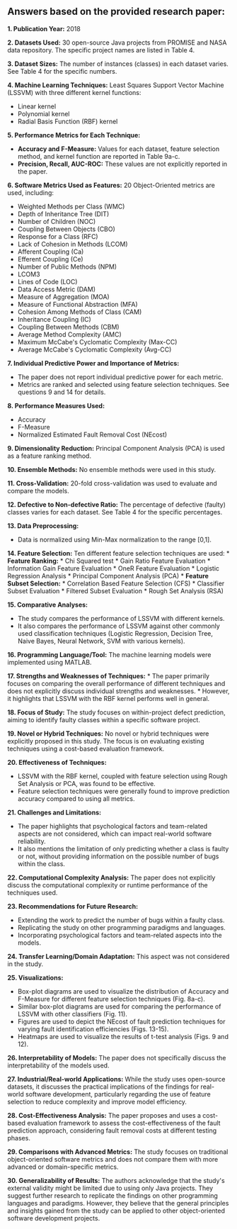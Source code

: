 ## Answers based on the provided research paper:

**1. Publication Year:** 2018

**2. Datasets Used:** 30 open-source Java projects from PROMISE and NASA data repository. The specific project names are listed in Table 4.

**3. Dataset Sizes:** The number of instances (classes) in each dataset varies. See Table 4 for the specific numbers.

**4. Machine Learning Techniques:** Least Squares Support Vector Machine (LSSVM) with three different kernel functions:
   * Linear kernel
   * Polynomial kernel
   * Radial Basis Function (RBF) kernel

**5. Performance Metrics for Each Technique:**
   * **Accuracy and F-Measure:** Values for each dataset, feature selection method, and kernel function are reported in Table 9a-c.
   * **Precision, Recall, AUC-ROC:** These values are not explicitly reported in the paper.

**6. Software Metrics Used as Features:** 20 Object-Oriented metrics are used, including:
   * Weighted Methods per Class (WMC)
   * Depth of Inheritance Tree (DIT)
   * Number of Children (NOC)
   * Coupling Between Objects (CBO)
   * Response for a Class (RFC)
   * Lack of Cohesion in Methods (LCOM)
   * Afferent Coupling (Ca)
   * Efferent Coupling (Ce)
   * Number of Public Methods (NPM)
   * LCOM3
   * Lines of Code (LOC)
   * Data Access Metric (DAM)
   * Measure of Aggregation (MOA)
   * Measure of Functional Abstraction (MFA)
   * Cohesion Among Methods of Class (CAM)
   * Inheritance Coupling (IC)
   * Coupling Between Methods (CBM)
   * Average Method Complexity (AMC)
   * Maximum McCabe's Cyclomatic Complexity (Max-CC)
   * Average McCabe's Cyclomatic Complexity (Avg-CC)

**7. Individual Predictive Power and Importance of Metrics:**
   * The paper does not report individual predictive power for each metric.
   * Metrics are ranked and selected using feature selection techniques. See questions 9 and 14 for details.

**8. Performance Measures Used:**
   * Accuracy
   * F-Measure
   * Normalized Estimated Fault Removal Cost (NEcost)

**9. Dimensionality Reduction:** Principal Component Analysis (PCA) is used as a feature ranking method.

**10. Ensemble Methods:** No ensemble methods were used in this study.

**11. Cross-Validation:** 20-fold cross-validation was used to evaluate and compare the models.

**12. Defective to Non-defective Ratio:** The percentage of defective (faulty) classes varies for each dataset. See Table 4 for the specific percentages.

**13. Data Preprocessing:** 
   * Data is normalized using Min-Max normalization to the range [0,1].

**14. Feature Selection:** Ten different feature selection techniques are used:
    * **Feature Ranking:**
        * Chi Squared test
        * Gain Ratio Feature Evaluation
        * Information Gain Feature Evaluation
        * OneR Feature Evaluation
        * Logistic Regression Analysis
        * Principal Component Analysis (PCA)
    * **Feature Subset Selection:**
        * Correlation Based Feature Selection (CFS)
        * Classifier Subset Evaluation
        * Filtered Subset Evaluation
        * Rough Set Analysis (RSA)

**15. Comparative Analyses:**
   * The study compares the performance of LSSVM with different kernels.
   * It also compares the performance of LSSVM against other commonly used classification techniques (Logistic Regression, Decision Tree, Naive Bayes, Neural Network, SVM with various kernels).

**16. Programming Language/Tool:** The machine learning models were implemented using MATLAB.

**17. Strengths and Weaknesses of Techniques:**
    * The paper primarily focuses on comparing the overall performance of different techniques and does not explicitly discuss individual strengths and weaknesses.
    * However, it highlights that LSSVM with the RBF kernel performs well in general.

**18. Focus of Study:** The study focuses on within-project defect prediction, aiming to identify faulty classes within a specific software project.

**19. Novel or Hybrid Techniques:** No novel or hybrid techniques were explicitly proposed in this study. The focus is on evaluating existing techniques using a cost-based evaluation framework.

**20. Effectiveness of Techniques:** 
   * LSSVM with the RBF kernel, coupled with feature selection using Rough Set Analysis or PCA, was found to be effective.
   * Feature selection techniques were generally found to improve prediction accuracy compared to using all metrics.

**21. Challenges and Limitations:** 
   * The paper highlights that psychological factors and team-related aspects are not considered, which can impact real-world software reliability.
   * It also mentions the limitation of only predicting whether a class is faulty or not, without providing information on the possible number of bugs within the class.

**22. Computational Complexity Analysis:** The paper does not explicitly discuss the computational complexity or runtime performance of the techniques used.

**23. Recommendations for Future Research:**
   * Extending the work to predict the number of bugs within a faulty class.
   * Replicating the study on other programming paradigms and languages.
   * Incorporating psychological factors and team-related aspects into the models.

**24. Transfer Learning/Domain Adaptation:** This aspect was not considered in the study.

**25. Visualizations:**
   * Box-plot diagrams are used to visualize the distribution of Accuracy and F-Measure for different feature selection techniques (Fig. 8a-c).
   * Similar box-plot diagrams are used for comparing the performance of LSSVM with other classifiers (Fig. 11).
   * Figures are used to depict the NEcost of fault prediction techniques for varying fault identification efficiencies (Figs. 13-15).
   * Heatmaps are used to visualize the results of t-test analysis (Figs. 9 and 12).

**26. Interpretability of Models:** The paper does not specifically discuss the interpretability of the models used.

**27. Industrial/Real-world Applications:** While the study uses open-source datasets, it discusses the practical implications of the findings for real-world software development, particularly regarding the use of feature selection to reduce complexity and improve model efficiency.

**28. Cost-Effectiveness Analysis:** The paper proposes and uses a cost-based evaluation framework to assess the cost-effectiveness of the fault prediction approach, considering fault removal costs at different testing phases.

**29. Comparisons with Advanced Metrics:** The study focuses on traditional object-oriented software metrics and does not compare them with more advanced or domain-specific metrics.

**30. Generalizability of Results:** The authors acknowledge that the study's external validity might be limited due to using only Java projects. They suggest further research to replicate the findings on other programming languages and paradigms. However, they believe that the general principles and insights gained from the study can be applied to other object-oriented software development projects.
